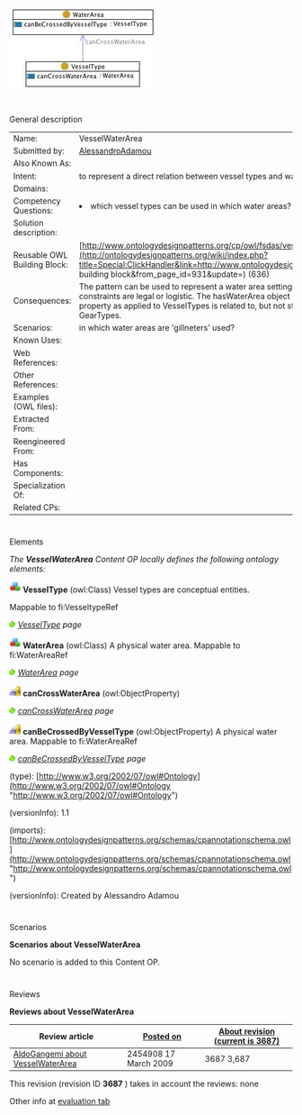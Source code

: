 [![Image:Vesselwaterarea.jpg](images/d/db/Vesselwaterarea.jpg)](../Image/Vesselwaterarea.jpg "Image:Vesselwaterarea.jpg")





# 

 General description




|  |  |
| --- | --- |
|  Name:  |  VesselWaterArea  |
|  Submitted by:  | [AlessandroAdamou](../User/AlessandroAdamou "User:AlessandroAdamou")  |
|  Also Known As:  |  |
|  Intent:  |  to represent a direct relation between vessel types and water areas regardless of what type of fishing gear is fitted  |
|  Domains:  |  |
|  Competency Questions:  | <li>       which vessel types can be used in which water areas?      </li> |
|  Solution description:  |  |
|  Reusable OWL Building Block:  | [http://www.ontologydesignpatterns.org/cp/owl/fsdas/vesselwaterarea.owl](http://ontologydesignpatterns.org/wiki/index.php?title=Special:ClickHandler&link=http://www.ontologydesignpatterns.org/cp/owl/fsdas/vesselwaterarea.owl&message=OWL building block&from_page_id=931&update=)  (636)  |
|  Consequences:  |  The pattern can be used to represent a water area setting and the vessels that can be used there, no matter whether these constraints are legal or logistic. The hasWaterArea object property is used as in the gearwaterarea pattern. Usage of this property as applied to VesselTypes is related to, but not strictly dependent on the hasWaterArea property as applied to GearTypes.  |
|  Scenarios:  |  in which water areas are 'gillneters' used?  |
|  Known Uses:  |  |
|  Web References:  |  |
|  Other References:  |  |
|  Examples (OWL files):  |  |
|  Extracted From:  |  |
|  Reengineered From:  |  |
|  Has Components:  |  |
|  Specialization Of:  |  |
|  Related CPs:  |  |



  





# 

 Elements



_The
 __VesselWaterArea__ 
 Content OP locally defines the following ontology elements:_ 





[![Class](images/thumb/2/27/Class.gif/20px-Class.gif)](../Image/Class.gif "Class")
__VesselType__ 
 (owl:Class) Vessel types are conceptual entities.
 
 Mappable to fi:VesseltypeRef
 



[![](images/thumb/8/87/ArrowRight.gif/11px-ArrowRight.gif)](../Image/ArrowRight.gif "ArrowRight.gif")
_[VesselType](../Submissions/VesselWaterArea/VesselType "Submissions:VesselWaterArea/VesselType") 
 page_ 



[![Class](images/thumb/2/27/Class.gif/20px-Class.gif)](../Image/Class.gif "Class")
__WaterArea__ 
 (owl:Class) A physical water area. Mappable to fi:WaterAreaRef
 
[![](images/thumb/8/87/ArrowRight.gif/11px-ArrowRight.gif)](../Image/ArrowRight.gif "ArrowRight.gif")
_[WaterArea](../Submissions/VesselWaterArea/WaterArea "Submissions:VesselWaterArea/WaterArea") 
 page_ 



[![ObjectProperty](images/thumb/c/c3/ObjectProperty.gif/20px-ObjectProperty.gif)](../Image/ObjectProperty.gif "ObjectProperty")
__canCrossWaterArea__ 
 (owl:ObjectProperty)
 
[![](images/thumb/8/87/ArrowRight.gif/11px-ArrowRight.gif)](../Image/ArrowRight.gif "ArrowRight.gif")
_[canCrossWaterArea](../Submissions/VesselWaterArea/canCrossWaterArea "Submissions:VesselWaterArea/canCrossWaterArea") 
 page_ 



[![ObjectProperty](images/thumb/c/c3/ObjectProperty.gif/20px-ObjectProperty.gif)](../Image/ObjectProperty.gif "ObjectProperty")
__canBeCrossedByVesselType__ 
 (owl:ObjectProperty) A physical water area. Mappable to fi:WaterAreaRef
 
[![](images/thumb/8/87/ArrowRight.gif/11px-ArrowRight.gif)](../Image/ArrowRight.gif "ArrowRight.gif")
_[canBeCrossedByVesselType](../Submissions/VesselWaterArea/canBeCrossedByVesselType "Submissions:VesselWaterArea/canBeCrossedByVesselType") 
 page_ 


 (type):
 [http://www.w3.org/2002/07/owl#Ontology](http://www.w3.org/2002/07/owl#Ontology "http://www.w3.org/2002/07/owl#Ontology") 




 (versionInfo): 1.1
 



 (imports):
 [http://www.ontologydesignpatterns.org/schemas/cpannotationschema.owl](http://www.ontologydesignpatterns.org/schemas/cpannotationschema.owl "http://www.ontologydesignpatterns.org/schemas/cpannotationschema.owl") 




 (versionInfo): Created by Alessandro Adamou
 



# 

 Scenarios




__Scenarios about VesselWaterArea__ 


 No scenario is added to this Content OP.
 




# 

 Reviews




__Reviews about VesselWaterArea__ 



|  Review article  | [Posted on](../Property/CreationDate "Property:CreationDate")  | [About revision (current is 3687)](../Property/ReviewAboutVersion "Property:ReviewAboutVersion")  |
| --- | --- | --- |
| [AldoGangemi about VesselWaterArea](../Reviews/AldoGangemi_about_VesselWaterArea "Reviews:AldoGangemi about VesselWaterArea")  |  2454908  17 March 2009  |  3687  3,687  |



 This revision (revision ID
 __3687__ 
 ) takes in account the reviews: none
 



 Other info at
 [evaluation tab](http://ontologydesignpatterns.org/wiki/index.php?title=Submissions:VesselWaterArea&action=evaluation "http://ontologydesignpatterns.org/wiki/index.php?title=Submissions:VesselWaterArea&action=evaluation")